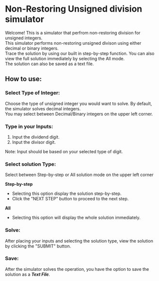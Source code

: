 # Non-Restoring Unsigned division simulator

Welcome! This is a simulator that perfrom non-restoring division for unsigned integers.\
This simulator performs non-restoring unsigned divison using either decimal or binary integers.\
Trace the solution by using our built in step-by-step function. You can also view the full solution immediately by selecting the All mode.\
The solution can also be saved as a text file.

## How to use:

### Select Type of Integer:
Choose the type of unsigned integer you would want to solve. By default, the simulator solves decimal integers.\
You may select between Decimal/Binary integers on the upper left corner.

### Type in your Inputs:

1) Input the dividend digit.
2) Input the divisor digit. 

Note: Input should be based on your selected type of digit.

### Select solution Type:
 
Select between Step-by-step or All solution mode on the upper left corner

**Step-by-step**
- Selecting this option display the solution step-by-step.
- Click the "NEXT STEP" button to proceed to the next step.

**All**
- Selecting this option will display the whole solution immediately.

### Solve:
After placing your inputs and selecting the solution type, view the solution by clicking the "SUBMIT" button.

### Save:
After the simulator solves the operation, you have the option to save the solution as a ***Text File***.


